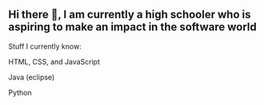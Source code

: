 ## Hi there 👋, I am currently a high schooler who is aspiring to make an impact in the software world

Stuff I currently know:

HTML, CSS, and JavaScript

Java (eclipse)

Python

<!--
**Endokelp/Endokelp** is a ✨ _special_ ✨ repository because its `README.md` (this file) appears on your GitHub profile.

Here are some ideas to get you started:

- 🔭 I’m currently working on ...
- 🌱 I’m currently learning ...
- 👯 I’m looking to collaborate on ...
- 🤔 I’m looking for help with ...
- 💬 Ask me about ...
- 📫 How to reach me: ...
- 😄 Pronouns: ...
- ⚡ Fun fact: ...
-->
